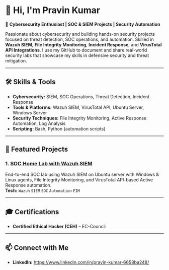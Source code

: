 # 👋 Hi, I'm Pravin Kumar 

🔐 **Cybersecurity Enthusiast | SOC & SIEM Projects | Security Automation**  

   Passionate about cybersecurity and building hands-on security projects focused on threat detection, SOC operations, and automation. Skilled in **Wazuh SIEM**, **File Integrity Monitoring**, **Incident Response**, and               **VirusTotal API Integrations**. I use my GitHub to document and share real-world security labs that showcase my skills in defensive security and threat mitigation.  

---

## 🛠 Skills & Tools  
- **Cybersecurity:** SIEM, SOC Operations, Threat Detection, Incident Response  
- **Tools & Platforms:** Wazuh SIEM, VirusTotal API, Ubuntu Server, Windows Server  
- **Security Techniques:** File Integrity Monitoring, Active Response Automation, Log Analysis  
- **Scripting:** Bash, Python (automation scripts)  

---

## 📌 Featured Projects  

### 1. [SOC Home Lab with Wazuh SIEM](https://github.com/yourusername/SOC-Home-Lab-Wazuh)
End-to-end SOC lab using Wazuh SIEM on Ubuntu server with Windows & Linux agents, File Integrity Monitoring, and VirusTotal API-based Active Response automation.  
**Tech:** `Wazuh` `SIEM` `SOC` `Automation` `FIM`


---

## 🎓 Certifications  
- **Certified Ethical Hacker (CEH)** – EC-Council  

---

## 📫 Connect with Me  
- **LinkedIn:** https://www.linkedin.com/in/pravin-kumar-6658ba248/  

